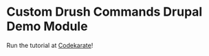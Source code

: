 # Custom Drush Commands Drupal Demo Module

Run the tutorial at [Codekarate](http://codekarate.com/content/drush-integration-your-modules)!
